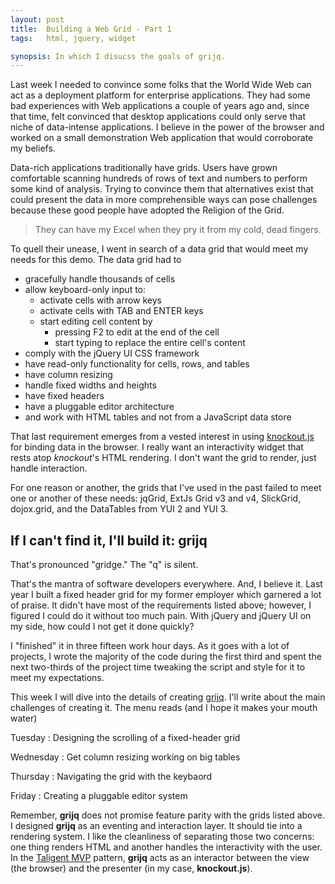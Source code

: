 ```yaml
---
layout: post
title:  Building a Web Grid - Part 1
tags:   html, jquery, widget

synopsis: In which I disucss the goals of grijq.
---
```

Last week I needed to convince some folks that the World Wide Web can act as a
deployment platform for enterprise applications. They had some bad experiences
with Web applications a couple of years ago and, since that time, felt
convinced that desktop applications could only serve that niche of
data-intense applications. I believe in the power of the browser and worked on
a small demonstration Web application that would corroborate my beliefs.

Data-rich applications traditionally have grids. Users have grown comfortable
scanning hundreds of rows of text and numbers to perform some kind of
analysis. Trying to convince them that alternatives exist that could present
the data in more comprehensible ways can pose challenges because these good
people have adopted the Religion of the Grid.

> They can have my Excel when they pry it from my cold, dead fingers.

To quell their unease, I went in search of a data grid that would meet my
needs for this demo. The data grid had to

<ul>
  <li>gracefully handle thousands of cells</li>
  <li>
    allow keyboard-only input to:
    <ul>
      <li>activate cells with arrow keys</li>
      <li>activate cells with TAB and ENTER keys</li>
      <li>
        start editing cell content by
        <ul>
          <li>pressing F2 to edit at the end of the cell</li>
          <li>start typing to replace the entire cell's content</li>
        </ul>
      </li>
    </ul>
  </li>
  <li>comply with the jQuery UI CSS framework</li>
  <li>have read-only functionality for cells, rows, and tables</li>
  <li>have column resizing</li>
  <li>handle fixed widths and heights</li>
  <li>have fixed headers</li>
  <li>have a pluggable editor architecture</li>
  <li>and work with HTML tables and not from a JavaScript data store</li>
</ul>

That last requirement emerges from a vested interest in using
[knockout.js](http://knockoutjs.com) for binding data in the browser. I really
want an interactivity widget that rests atop *knockout*'s HTML rendering. I
don't want the grid to render, just handle interaction.

For one reason or another, the grids that I've used in the past failed to meet
one or another of these needs: jqGrid, ExtJs Grid v3 and v4, SlickGrid,
dojox.grid, and the DataTables from YUI 2 and YUI 3.

## If I can't find it, I'll build it: grijq

That's pronounced "gridge." The "q" is silent.

That's the mantra of software developers everywhere. And, I believe it. Last
year I built a fixed header grid for my former employer which garnered a lot
of praise. It didn't have most of the requirements listed above; however, I
figured I could do it without too much pain. With jQuery and jQuery UI on my
side, how could I not get it done quickly?

I "finished" it in three fifteen work hour days. As it goes with a lot of
projects, I wrote the majority of the code during the first third and spent
the next two-thirds of the project time tweaking the script and style for it
to meet my expectations.

This week I will dive into the details of creating [grijq](/grijq). I'll write
about the main challenges of creating it. The menu reads (and I hope it makes
your mouth water)

Tuesday
: Designing the scrolling of a fixed-header grid

Wednesday
: Get column resizing working on big tables

Thursday
: Navigating the grid with the keybaord

Friday
: Creating a pluggable editor system

Remember, **grijq** does not promise feature parity with the grids listed
above. I designed **grijq** as an eventing and interaction layer. It should
tie into a rendering system. I like the cleanliness of separating those two
concerns: one thing renders HTML and another handles the interactivity with
the user. In the
[Taligent MVP](http://www.wildcrest.com/Potel/Portfolio/mvp.pdf) pattern,
**grijq** acts as an interactor between the view (the browser) and the
presenter (in my case, **knockout.js**).
